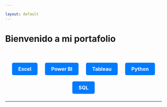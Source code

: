 ```yaml
---

layout: default
---
```

<h1>Bienvenido a mi portafolio</h1>
<div style="text-align: center; margin-top: 50px;">
  <a href="/excel.html" style="display: inline-block; padding: 10px 20px; margin: 10px; background-color: #007BFF; color: #fff; border: none; border-radius: 5px; text-decoration: none; font-size: 16px; font-weight: bold; cursor: pointer; transition: background-color 0.3s ease;">
    Excel
  </a>
  <a href="/powerbi.html" style="display: inline-block; padding: 10px 20px; margin: 10px; background-color: #007BFF; color: #fff; border: none; border-radius: 5px; text-decoration: none; font-size: 16px; font-weight: bold; cursor: pointer; transition: background-color 0.3s ease;">
    Power BI
  </a>
  <a href="/tableau.html" style="display: inline-block; padding: 10px 20px; margin: 10px; background-color: #007BFF; color: #fff; border: none; border-radius: 5px; text-decoration: none; font-size: 16px; font-weight: bold; cursor: pointer; transition: background-color 0.3s ease;">
    Tableau
  </a>
  <a href="/python.html" style="display: inline-block; padding: 10px 20px; margin: 10px; background-color: #007BFF; color: #fff; border: none; border-radius: 5px; text-decoration: none; font-size: 16px; font-weight: bold; cursor: pointer; transition: background-color 0.3s ease;">
    Python
  </a>
  <a href="/sql.html" style="display: inline-block; padding: 10px 20px; margin: 10px; background-color: #007BFF; color: #fff; border: none; border-radius: 5px; text-decoration: none; font-size: 16px; font-weight: bold; cursor: pointer; transition: background-color 0.3s ease;">
    SQL
  </a>
</div>


---





<p style="font-size:11px">
